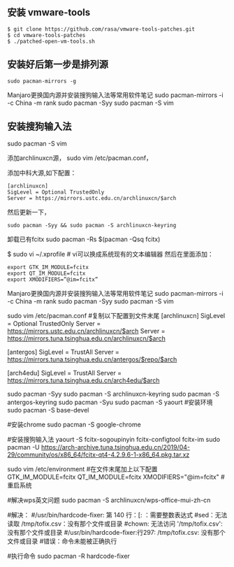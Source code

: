 ## 安装 vmware-tools
```
$ git clone https://github.com/rasa/vmware-tools-patches.git
$ cd vmware-tools-patches
$ ./patched-open-vm-tools.sh
```

## 安装好后第一步是排列源
```
sudo pacman-mirrors -g
```

Manjaro更换国内源并安装搜狗输入法等常用软件笔记
sudo pacman-mirrors -i -c China -m rank
sudo pacman -Syy
sudo pacman -S vim


## 安装搜狗输入法
sudo pacman -S vim 

添加archlinuxcn源，
sudo vim /etc/pacman.conf，


添加中科大源,如下配置：
```
[archlinuxcn]
SigLevel = Optional TrustedOnly
Server = https://mirrors.ustc.edu.cn/archlinuxcn/$arch
```
然后更新一下，
```
sudo pacman -Syy && sudo pacman -S archlinuxcn-keyring
```

卸载已有fcitx
sudo pacman -Rs $(pacman -Qsq fcitx)


$ sudo vi ~/.xprofile  # vi可以换成系统现有的文本编辑器
然后在里面添加：
```
export GTK_IM_MODULE=fcitx
export QT_IM_MODULE=fcitx
export XMODIFIERS=”@im=fcitx”
```



Manjaro更换国内源并安装搜狗输入法等常用软件笔记
sudo pacman-mirrors -i -c China -m rank
sudo pacman -Syy
sudo pacman -S vim

sudo vim /etc/pacman.conf
#复制以下配置到文件末尾
[archlinuxcn]
SigLevel = Optional TrustedOnly
Server = https://mirrors.ustc.edu.cn/archlinuxcn/$arch
Server = https://mirrors.tuna.tsinghua.edu.cn/archlinuxcn/$arch

[antergos]
SigLevel = TrustAll
Server = https://mirrors.tuna.tsinghua.edu.cn/antergos/$repo/$arch

[arch4edu]
SigLevel = TrustAll
Server = https://mirrors.tuna.tsinghua.edu.cn/arch4edu/$arch

sudo pacman -Syy
sudo pacman -S archlinuxcn-keyring
sudo pacman -S antergos-keyring
sudo pacman -Syu
sudo pacman -S yaourt
#安装环境
sudo pacman -S base-devel

#安装chrome
sudo pacman -S google-chrome

#安装搜狗输入法
yaourt -S fcitx-sogoupinyin fcitx-configtool fcitx-im
sudo pacman -U https://arch-archive.tuna.tsinghua.edu.cn/2019/04-29/community/os/x86_64/fcitx-qt4-4.2.9.6-1-x86_64.pkg.tar.xz

sudo vim /etc/environment
#在文件末尾加上以下配置
GTK_IM_MODULE=fcitx
QT_IM_MODULE=fcitx
XMODIFIERS="@im=fcitx"
#重启系统

#解决wps英文问题
sudo pacman -S archlinuxcn/wps-office-mui-zh-cn

#解决：
#/usr/bin/hardcode-fixer: 第 140 行：[: ：需要整数表达式
#sed：无法读取 /tmp/tofix.csv：没有那个文件或目录
#chown: 无法访问 '/tmp/tofix.csv': 没有那个文件或目录
#/usr/bin/hardcode-fixer:行297: /tmp/tofix.csv: 没有那个文件或目录
#错误：命令未能被正确执行

#执行命令
sudo pacman -R hardcode-fixer

